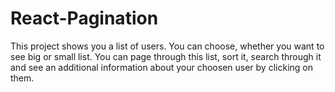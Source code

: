 # React-Pagination
This project shows you a list of users. You can choose, whether you want to see big or small list. You can page through this list, sort it, search through it and see an additional information about your choosen user by clicking on them.

